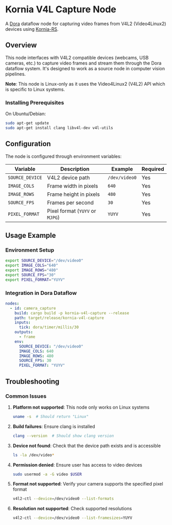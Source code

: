 # Kornia V4L Capture Node

A [Dora](https://github.com/dora-rs/dora) dataflow node for capturing video frames from V4L2 (Video4Linux2) devices using [Kornia-RS](https://github.com/kornia/kornia-rs).

## Overview

This node interfaces with V4L2 compatible devices (webcams, USB cameras, etc.) to capture video frames and stream them through the Dora dataflow system. It's designed to work as a source node in computer vision pipelines.

**Note**: This node is Linux-only as it uses the Video4Linux2 (V4L2) API which is specific to Linux systems.

### Installing Prerequisites

On Ubuntu/Debian:
```bash
sudo apt-get update
sudo apt-get install clang libv4l-dev v4l-utils
```

## Configuration

The node is configured through environment variables:

| Variable | Description | Example | Required |
|----------|-------------|---------|----------|
| `SOURCE_DEVICE` | V4L2 device path | `/dev/video0` | Yes |
| `IMAGE_COLS` | Frame width in pixels | `640` | Yes |
| `IMAGE_ROWS` | Frame height in pixels | `480` | Yes |
| `SOURCE_FPS` | Frames per second | `30` | Yes |
| `PIXEL_FORMAT` | Pixel format (`YUYV` or `MJPG`) | `YUYV` | Yes |

## Usage Example

### Environment Setup

```bash
export SOURCE_DEVICE="/dev/video0"
export IMAGE_COLS="640"
export IMAGE_ROWS="480"
export SOURCE_FPS="30"
export PIXEL_FORMAT="YUYV"
```

### Integration in Dora Dataflow

```yaml
nodes:
  - id: camera_capture
    build: cargo build -p kornia-v4l-capture --release
    path: target/release/kornia-v4l-capture
    inputs:
      tick: dora/timer/millis/30
    outputs:
      - frame
    env:
      SOURCE_DEVICE: "/dev/video0"
      IMAGE_COLS: 640
      IMAGE_ROWS: 480
      SOURCE_FPS: 30
      PIXEL_FORMAT: "YUYV"
```

## Troubleshooting

### Common Issues

1. **Platform not supported**: This node only works on Linux systems
   ```bash
   uname -s  # Should return "Linux"
   ```

2. **Build failures**: Ensure clang is installed
   ```bash
   clang --version  # Should show clang version
   ```

3. **Device not found**: Check that the device path exists and is accessible
   ```bash
   ls -la /dev/video*
   ```

4. **Permission denied**: Ensure user has access to video devices
   ```bash
   sudo usermod -a -G video $USER
   ```

5. **Format not supported**: Verify your camera supports the specified pixel format
   ```bash
   v4l2-ctl --device=/dev/video0 --list-formats
   ```

6. **Resolution not supported**: Check supported resolutions
   ```bash
   v4l2-ctl --device=/dev/video0 --list-framesizes=YUYV
   ```
